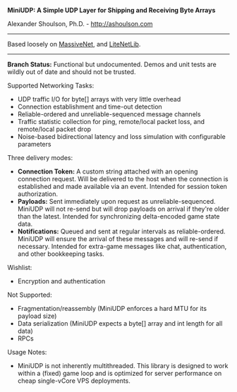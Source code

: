 **MiniUDP: A Simple UDP Layer for Shipping and Receiving Byte Arrays**

Alexander Shoulson, Ph.D. - http://ashoulson.com

---

Based loosely on [MassiveNet](https://github.com/jakevn/MassiveNet), and [LiteNetLib](https://github.com/RevenantX/LiteNetLib).

---

**Branch Status:** Functional but undocumented. Demos and unit tests are wildly out of date and should not be trusted.

Supported Networking Tasks:
- UDP traffic I/O for byte[] arrays with very little overhead
- Connection establishment and time-out detection
- Reliable-ordered and unreliable-sequenced message channels
- Traffic statistic collection for ping, remote/local packet loss, and remote/local packet drop
- Noise-based bidirectional latency and loss simulation with configurable parameters

Three delivery modes:
- **Connection Token:** A custom string attached with an opening connection request. Will be delivered to the host when the connection is established and made available via an event. Intended for session token authorization.
- **Payloads:** Sent immediately upon request as unreliable-sequenced. MiniUDP will not re-send but will drop payloads on arrival if they're older than the latest. Intended for synchronizing delta-encoded game state data.
- **Notifications:** Queued and sent at regular intervals as reliable-ordered. MiniUDP will ensure the arrival of these messages and will re-send if necessary. Intended for extra-game messages like chat, authentication, and other bookkeeping tasks.

Wishlist:
- Encryption and authentication

Not Supported:
- Fragmentation/reassembly (MiniUDP enforces a hard MTU for its payload size)
- Data serialization (MiniUDP expects a byte[] array and int length for all data)
- RPCs

Usage Notes:
- MiniUDP is not inherently multithreaded. This library is designed to work within a (fixed) game loop and is optimized for server performance on cheap single-vCore VPS deployments.
